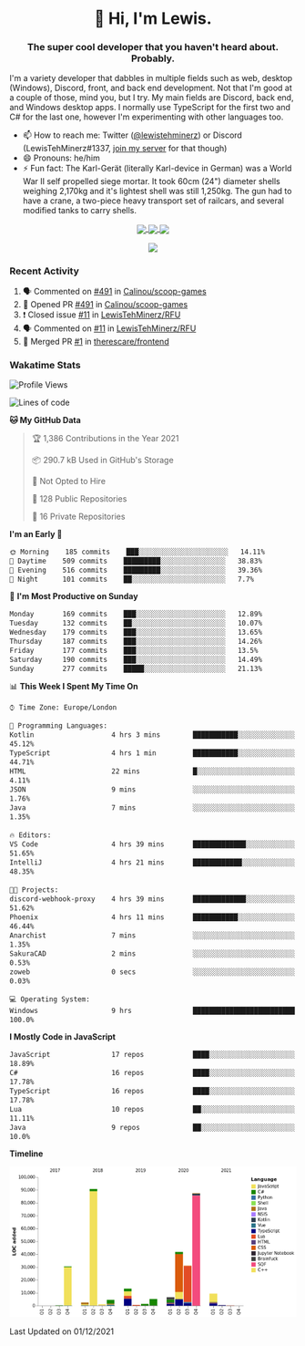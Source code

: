 <h1 align="center">👋 Hi, I'm Lewis.</h1>
<h3 align="center">The super cool developer that you haven't heard about. Probably.</h3>

I'm a variety developer that dabbles in multiple fields such as web, desktop (Windows), Discord, front, and back end development. Not that I'm good at a couple of those, mind you, but I try. My main fields are Discord, back end, and Windows desktop apps. I normally use TypeScript for the first two and C# for the last one, however I'm experimenting with other languages too.

- 📫 How to reach me: Twitter ([@lewistehminerz](https://twitter.com/lewistehminerz)) or Discord (LewisTehMinerz#1337, [join my server](https://discord.gg/XnUh7JB) for that though)
- 😄 Pronouns: he/him
- ⚡ Fun fact: The Karl-Gerät (literally Karl-device in German) was a World War II self propelled siege mortar. It took 60cm (24") diameter shells weighing 2,170kg and it's lightest shell was still 1,250kg. The gun had to have a crane, a two-piece heavy transport set of railcars, and several modified tanks to carry shells.

<p align="center">
  <a href="https://github.com/anuraghazra/github-readme-stats">
    <img align="center" src="https://github-readme-stats.vercel.app/api?username=LewisTehMinerz&count_private=true&show_icons=true&theme=gruvbox">
  </a>
  <a href="https://github.com/anuraghazra/github-readme-stats">
    <img align="center" src="https://github-readme-stats.vercel.app/api/top-langs?username=LewisTehMinerz&layout=compact&theme=gruvbox">
  </a>
  <a href="https://github.com/anuraghazra/github-readme-stats">
    <img align="center" src="https://github-readme-stats.vercel.app/api/wakatime?username=LewisTehMinerz&layout=compact&theme=gruvbox">
  </a>
</p>

<p align="center">
  <a href="https://github.com/ryo-ma/github-profile-trophy">
    <img align="center" src="https://github-profile-trophy.vercel.app/?username=LewisTehMinerz&theme=gruvbox">
  </a>
</p>

### Recent Activity
<!--START_SECTION:activity-->
1. 🗣 Commented on [#491](https://github.com/Calinou/scoop-games/issues/491) in [Calinou/scoop-games](https://github.com/Calinou/scoop-games)
2. 💪 Opened PR [#491](https://github.com/Calinou/scoop-games/pull/491) in [Calinou/scoop-games](https://github.com/Calinou/scoop-games)
3. ❗️ Closed issue [#11](https://github.com/LewisTehMinerz/RFU/issues/11) in [LewisTehMinerz/RFU](https://github.com/LewisTehMinerz/RFU)
4. 🗣 Commented on [#11](https://github.com/LewisTehMinerz/RFU/issues/11) in [LewisTehMinerz/RFU](https://github.com/LewisTehMinerz/RFU)
5. 🎉 Merged PR [#1](https://github.com/therescare/frontend/pull/1) in [therescare/frontend](https://github.com/therescare/frontend)
<!--END_SECTION:activity-->

### Wakatime Stats
<!--START_SECTION:waka-->
![Profile Views](http://img.shields.io/badge/Profile%20Views-0-blue)

![Lines of code](https://img.shields.io/badge/From%20Hello%20World%20I%27ve%20Written-336834%20lines%20of%20code-blue)

**🐱 My GitHub Data** 

> 🏆 1,386 Contributions in the Year 2021
 > 
> 📦 290.7 kB Used in GitHub's Storage 
 > 
> 🚫 Not Opted to Hire
 > 
> 📜 128 Public Repositories 
 > 
> 🔑 16 Private Repositories  
 > 
**I'm an Early 🐤** 

```text
🌞 Morning    185 commits    ███░░░░░░░░░░░░░░░░░░░░░░   14.11% 
🌆 Daytime    509 commits    █████████░░░░░░░░░░░░░░░░   38.83% 
🌃 Evening    516 commits    █████████░░░░░░░░░░░░░░░░   39.36% 
🌙 Night      101 commits    ██░░░░░░░░░░░░░░░░░░░░░░░   7.7%

```
📅 **I'm Most Productive on Sunday** 

```text
Monday       169 commits    ███░░░░░░░░░░░░░░░░░░░░░░   12.89% 
Tuesday      132 commits    ██░░░░░░░░░░░░░░░░░░░░░░░   10.07% 
Wednesday    179 commits    ███░░░░░░░░░░░░░░░░░░░░░░   13.65% 
Thursday     187 commits    ███░░░░░░░░░░░░░░░░░░░░░░   14.26% 
Friday       177 commits    ███░░░░░░░░░░░░░░░░░░░░░░   13.5% 
Saturday     190 commits    ███░░░░░░░░░░░░░░░░░░░░░░   14.49% 
Sunday       277 commits    █████░░░░░░░░░░░░░░░░░░░░   21.13%

```


📊 **This Week I Spent My Time On** 

```text
⌚︎ Time Zone: Europe/London

💬 Programming Languages: 
Kotlin                   4 hrs 3 mins        ███████████░░░░░░░░░░░░░░   45.12% 
TypeScript               4 hrs 1 min         ███████████░░░░░░░░░░░░░░   44.71% 
HTML                     22 mins             █░░░░░░░░░░░░░░░░░░░░░░░░   4.11% 
JSON                     9 mins              ░░░░░░░░░░░░░░░░░░░░░░░░░   1.76% 
Java                     7 mins              ░░░░░░░░░░░░░░░░░░░░░░░░░   1.35%

🔥 Editors: 
VS Code                  4 hrs 39 mins       █████████████░░░░░░░░░░░░   51.65% 
IntelliJ                 4 hrs 21 mins       ████████████░░░░░░░░░░░░░   48.35%

🐱‍💻 Projects: 
discord-webhook-proxy    4 hrs 39 mins       █████████████░░░░░░░░░░░░   51.62% 
Phoenix                  4 hrs 11 mins       ███████████░░░░░░░░░░░░░░   46.44% 
Anarchist                7 mins              ░░░░░░░░░░░░░░░░░░░░░░░░░   1.35% 
SakuraCAD                2 mins              ░░░░░░░░░░░░░░░░░░░░░░░░░   0.53% 
zoweb                    0 secs              ░░░░░░░░░░░░░░░░░░░░░░░░░   0.03%

💻 Operating System: 
Windows                  9 hrs               █████████████████████████   100.0%

```

**I Mostly Code in JavaScript** 

```text
JavaScript               17 repos            ████░░░░░░░░░░░░░░░░░░░░░   18.89% 
C#                       16 repos            ████░░░░░░░░░░░░░░░░░░░░░   17.78% 
TypeScript               16 repos            ████░░░░░░░░░░░░░░░░░░░░░   17.78% 
Lua                      10 repos            ██░░░░░░░░░░░░░░░░░░░░░░░   11.11% 
Java                     9 repos             ██░░░░░░░░░░░░░░░░░░░░░░░   10.0%

```


**Timeline**

![Chart not found](https://raw.githubusercontent.com/LewisTehMinerz/LewisTehMinerz/master/charts/bar_graph.png) 


 Last Updated on 01/12/2021
<!--END_SECTION:waka-->
